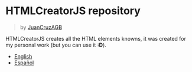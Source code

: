 # HTMLCreatorJS repository
> by [JuanCruzAGB](https://github.com/JuanCruzAGB)

HTMLCreatorJS creates all the HTML elements knowns, it was created for my personal work (but you can use it **:D**).

 - [English](https://github.com/JuanCruzAGB/HTMLCreatorJS/blob/master/doc/en.md)
 - [Español](https://github.com/JuanCruzAGB/HTMLCreatorJS/blob/master/doc/es.md)